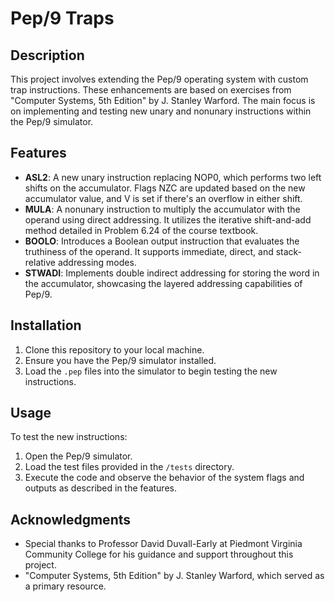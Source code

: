 # Pep/9 Traps

## Description
This project involves extending the Pep/9 operating system with custom trap instructions. These enhancements are based on exercises from "Computer Systems, 5th Edition" by J. Stanley Warford. The main focus is on implementing and testing new unary and nonunary instructions within the Pep/9 simulator.

## Features
- **ASL2**: A new unary instruction replacing NOP0, which performs two left shifts on the accumulator. Flags NZC are updated based on the new accumulator value, and V is set if there's an overflow in either shift.
- **MULA**: A nonunary instruction to multiply the accumulator with the operand using direct addressing. It utilizes the iterative shift-and-add method detailed in Problem 6.24 of the course textbook.
- **BOOLO**: Introduces a Boolean output instruction that evaluates the truthiness of the operand. It supports immediate, direct, and stack-relative addressing modes.
- **STWADI**: Implements double indirect addressing for storing the word in the accumulator, showcasing the layered addressing capabilities of Pep/9.

## Installation
1. Clone this repository to your local machine.
2. Ensure you have the Pep/9 simulator installed.
3. Load the `.pep` files into the simulator to begin testing the new instructions.

## Usage
To test the new instructions:
1. Open the Pep/9 simulator.
2. Load the test files provided in the `/tests` directory.
3. Execute the code and observe the behavior of the system flags and outputs as described in the features.


## Acknowledgments
- Special thanks to Professor David Duvall-Early at Piedmont Virginia Community College for his guidance and support throughout this project.
- "Computer Systems, 5th Edition" by J. Stanley Warford, which served as a primary resource.
